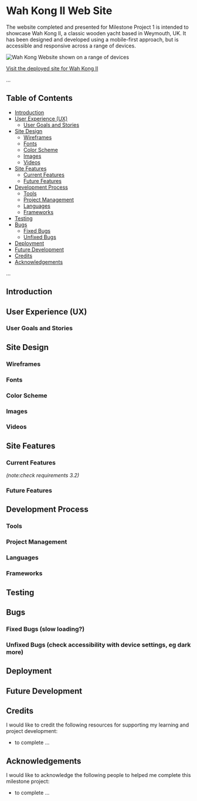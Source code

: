 # Wah Kong II Web Site

The website completed and presented for Milestone Project 1 is intended to showcase Wah Kong II, a classic wooden yacht based in Weymouth, UK. It has been designed and developed using a mobile-first approach, but is accessible and responsive across a range of devices.

![Wah Kong Website shown on a range of devices]()

[Visit the deployed site for Wah Kong II](https://mikiburgess.github.io/MP1-Wah-Kong/index.html)

...

## Table of Contents

- [Introduction](#Introduction)
- [User Experience (UX)](#User-Experience-(UX))
    - [User Goals and Stories](#User-Goals-and-Stories)
- [Site Design](#Site-Design)
    - [Wireframes](#Wireframes)
    - [Fonts](#Fonts)
    - [Color Scheme](#Color-Scheme)
    - [Images](#Images)
    - [Videos](#Videos)
- [Site Features](#Site-Features)
    - [Current Features](#Current-Features)
    - [Future Features](#Future-Features)
-  [Development Process](#Development-Process)
    - [Tools](#Tools)
    - [Project Management](#Project-Management)
    - [Languages](#Languages)
    - [Frameworks](#Frameworks)
- [Testing](#Testing)
- [Bugs](#Bugs)
    - [Fixed Bugs](#Fixed-Bugs)
    - [Unfixed Bugs](#Unfixed-Bugs)
- [Deployment](#Deployment)
- [Future Development](#Future-Development)
- [Credits](#Credits)
- [Acknowledgements](#Acknowledgements)

...

## Introduction

## User Experience (UX)
### User Goals and Stories

## Site Design
### Wireframes
### Fonts
### Color Scheme
### Images
### Videos

## Site Features
### Current Features
*(note:check requirements 3.2)*
### Future Features

##  Development Process
### Tools
### Project Management
### Languages
### Frameworks

## Testing

## Bugs
### Fixed Bugs (slow loading?)
### Unfixed Bugs (check accessibility with device settings, eg dark more)

## Deployment

## Future Development

## Credits
I would like to credit the following resources for supporting my learning and project development:
- to complete ...

## Acknowledgements
I would like to acknowledge the following people to helped me complete this milestone project:
- to complete ...

